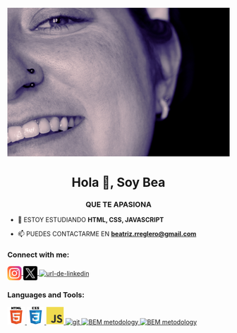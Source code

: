 ![Imagen decorativa de tu perfil](https://raw.githubusercontent.com/BeatrizRodriguezReglero/BeatrizRodriguezReglero/main/DSC09466.jpg)

<!-- Generado con https://rahuldkjain.github.io/gh-profile-readme-generator/ -->
<h1 align="center">Hola 👋, Soy Bea</h1>
<h3 align="center">QUE TE APASIONA</h3>

- 🌱 ESTOY ESTUDIANDO **HTML, CSS, JAVASCRIPT**

- 📫 PUEDES CONTACTARME EN **beatriz.rreglero@gmail.com**

<h3 align="left">Connect with me:</h3>

  <a href="https://www.instagram.com/" target="blank">
    <img align="center" src="https://raw.githubusercontent.com/BeatrizRodriguezReglero/BeatrizRodriguezReglero/main/002-instagram.png" alt="url-de-devto" height="32" width="32" />
  </a>

  <a href="https://twitter.com/url-de-twitter" target="blank">
      <img align="center" src="https://raw.githubusercontent.com/BeatrizRodriguezReglero/BeatrizRodriguezReglero/main/001-gorjeo.png" alt="url-de-twitter" height="32" width="32" />
  </a>

  <a href="https://linkedin.com/in/url-de-linkedin" target="blank">
      <img align="center" src="https://raw.githubusercontent.com/rahuldkjain/github-profile-readme-generator/master/src/images/icons/Social/linked-in-alt.svg" alt="url-de-linkedin" height="30" width="40" />
  </a>
</p>

<h3 align="left">Languages and Tools:</h3>
<p align="left">

 <a href="https://www.w3.org/html/" target="_blank" rel="noreferrer">
      <img src="https://raw.githubusercontent.com/devicons/devicon/master/icons/html5/html5-original-wordmark.svg" alt="html5" width="40" height="40"/> 
</a> 
<a href="https://www.w3.org/Style/CSS/" target="_blank" rel="noreferrer"> 
    <img src="https://raw.githubusercontent.com/devicons/devicon/master/icons/css3/css3-original-wordmark.svg" alt="css3" width="40" height="40"/> 
</a>

<a href="https://developer.mozilla.org/en-US/docs/Web/JavaScript" target="_blank" rel="noreferrer"> 
  <img src="https://raw.githubusercontent.com/devicons/devicon/master/icons/javascript/javascript-original.svg" alt="javascript" width="40" height="40"/> 
</a>

 <a href="https://git-scm.com/" target="_blank" rel="noreferrer"> 
    <img src="https://www.vectorlogo.zone/logos/git-scm/git-scm-icon.svg" alt="git" width="40" height="40"/> 
 </a>

  <a href="https://getbem.com/">
      <img src="http://jennyknuth.com/wp-content/uploads/2018/03/BEM-1.png" target="_blank" rel="noreferrer" width="40" height="40" alt="BEM metodology">
  </a>

  <a href="https://sass-lang.com/">
      <img src="https://upload.wikimedia.org/wikipedia/commons/thumb/9/96/Sass_Logo_Color.svg/2560px-Sass_Logo_Color.svg.png" target="_blank" rel="noreferrer" width="40" alt="BEM metodology">
  </a>
